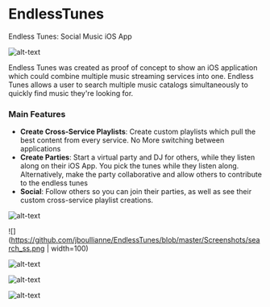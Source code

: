 # EndlessTunes
Endless Tunes: Social Music iOS App

![alt-text](https://github.com/jboullianne/EndlessTunes/blob/master/EndlessSoundFeed/Assets.xcassets/ESF_logo.imageset/ESF_logo.png "EndlessTunes Logo")

Endless Tunes was created as proof of concept to show an iOS application which could combine multiple music streaming services into one. Endless Tunes allows a user to search multiple music catalogs simultaneously to quickly find music they're looking for. 

### Main Features

- __Create Cross-Service Playlists__: Create custom playlists which pull the best content from every service. No More switching between applications
- __Create Parties__: Start a virtual party and DJ for others, while they listen along on their iOS App. You pick the tunes while they listen along. Alternatively, make the party collaborative and allow others to contribute to the endless tunes
- __Social__: Follow others so you can join their parties, as well as see their custom cross-service playlist creations.

![alt-text](https://github.com/jboullianne/EndlessTunes/blob/master/Screenshots/login_ss.png "EndlessTunes ScreenShot")

![](https://github.com/jboullianne/EndlessTunes/blob/master/Screenshots/search_ss.png | width=100)

![alt-text](https://github.com/jboullianne/EndlessTunes/blob/master/Screenshots/nowplaying_ss.png "EndlessTunes ScreenShot")

![alt-text](https://github.com/jboullianne/EndlessTunes/blob/master/Screenshots/playlist_ss2.png "EndlessTunes ScreenShot")

![alt-text](https://github.com/jboullianne/EndlessTunes/blob/master/Screenshots/playlist_ss.png "EndlessTunes ScreenShot")